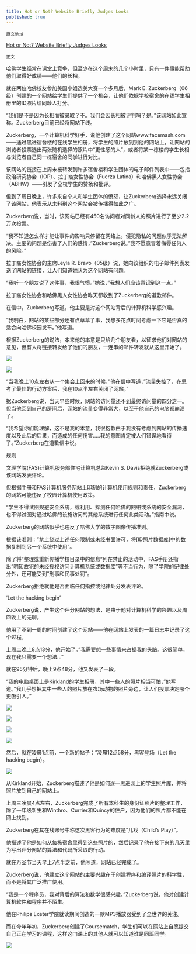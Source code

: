 ```yaml
---
title: Hot or Not? Website Briefly Judges Looks
published: true
---
```

`原文地址`

[Hot or Not? Website Briefly Judges Looks](https://www.thecrimson.com/article/2003/11/4/hot-or-not-website-briefly-judges/)

`正文`

哈佛学生经常在课堂上竞争，但至少在这个周末的几个小时里，只有一件事能帮助他们取得好成绩——他们的长相。

就在两位哈佛校友参加美国小姐选美大赛一个多月后，Mark E. Zuckerberg（06级）创建的一个网站给学生们提供了一个机会，让他们依据学校宿舍的在线学生相册里的ID照片给同龄人打分。

“我们是不是因为长相而被录取？不。我们会因长相被评判吗？是。”该网站如此宣称。Zuckerberg目前已经将网站下线。

Zuckerberg，一个计算机科学好手，说他创建了这个网站www.facemash.com——通过黑进宿舍楼的在线学生相册，将学生的照片放到到他的网站上，让网站的浏览者投票选出两张随机选择的照片中“更性感的人”，或者将某一栋楼的学生长相与浏览者自己同一栋宿舍的同学进行对比。

该网站的链接在上周末被转发到许多宿舍楼和学生团体的电子邮件列表中——包括政治研究协会（IOP）、拉丁裔女性协会（Fuerza Latina）和哈佛黑人女性协会（ABHW）——引发了全校学生的赞扬和批评。

但到了周日晚上，许多来自个人和学生团体的愤怒，让Zuckerberg选择永远关闭了该网站，他表示从未料到这个网站会被传播得如此之广。

Zuckerberg说，当时，该网站已经有450名访问者对同龄人的照片进行了至少2.2万次投票。

“我不知道怎么样才能让事件的影响只停留在网络上。侵犯隐私的问题似乎无法解决。主要的问题是伤害了人们的感情，”Zuckerberg说。”我不愿意冒着侮辱任何人的风险。”

拉丁裔女性协会的主席Leyla R. Bravo（05级）说，她向该组织的电子邮件列表发送了网站的链接，让人们知道她认为这个网站有问题。

“我听一个朋友说了这件事，我很气愤。”她说，”我想人们应该意识到这一点。”

拉丁裔女性协会和哈佛黑人女性协会昨天都收到了Zuckerberg的道歉邮件。

在信中，Zuckerberg写道，他主要是对这个网站背后的计算机科学感兴趣。

“我明白，网站的某些部分还有点草草了事，我想多花点时间考虑一下它是否真的适合向哈佛校园发布。”他写道。

根据Zuckerberg的说法，本来他的本意是只给几个朋友看，以征求他们对网站的意见，但有人将链接转发给了他们的朋友，一连串的邮件转发就从这里开始了。

![](https://thesocialnetworkinbox.files.wordpress.com/2020/04/photo_2020-04-30_13-35-38-2.jpg)

![](https://thesocialnetworkinbox.files.wordpress.com/2020/04/photo_2020-04-30_13-35-40-2.jpg)

“当我晚上10点左右从一个集会上回来的时候，”他在信中写道，”流量失控了，在思考了最佳的行动方案后，我在10点半左右关闭了网站。”

据Zuckerberg说，当天早些时候，网站的访问量还不到最终访问量的四分之一。但当他回到自己的房间后，网站的流量变得非常大，以至于他自己的电脑都崩溃了。

“我希望你们能理解，这不是我的本意，我很抱歉由于我没有考虑到网站的传播速度以及此后的后果，而造成的任何伤害…..我的意图肯定被人们错误地看待了。”Zuckerberg在道歉信中说。

规则

文理学院(FAS)计算机服务部住宅计算机总监Kevin S. Davis拒绝就Zuckerberg或该网站发表评论。

但根据手册和FAS计算机服务网站上印制的计算机使用规则和责任，Zuckerberg的网站可能违反了校园计算机使用政策。

“学生不得试图规避安全系统，或利用、探测任何哈佛的网络或系统的安全漏洞，也不得试图对通过哈佛的设施访问的其他系统进行任何此类活动。”指南中说。

Zuckerberg的网站似乎也违反了哈佛大学的数字图像传播准则。

根据该准则：”禁止绕过上述任何限制或未经书面许可，将[ID照片数据库]中的数据复制到另一个系统中使用”。

除了将”整理或重新传播学校目录中的信息”列在禁止的活动中，FAS手册还指出”明知故犯的未经授权访问计算机系统或数据库”等不当行为，除了学院的纪律处分外，还可能受到”刑事和民事处罚”。

Zuckerberg拒绝就他是否面临任何指控或纪律处分发表评论。

‘Let the hacking begin’

Zuckerberg说，产生这个评分网站的想法，是由于他对计算机科学的兴趣以及周四晚上的无聊。

他用了不到一周的时间创建了这个网站——他在网站上发表的一篇日志中记录了这个过程。

上周二晚上8点13分，他开始了。”我需要想一些事情来占据我的头脑。这很简单，现在我只需要一个想法…”

就在95分钟后，晚上9点48分，他又发表了一段。

“我的电脑桌面上是Kirkland的学生相册，其中一些人的照片相当可怕，”他写道。”我几乎想把其中一些人的照片放在农场动物的照片旁边，让人们投票决定哪个更吸引人。”

![](https://thesocialnetworkinbox.files.wordpress.com/2020/04/photo_2020-04-30_13-43-55.jpg)

![](https://thesocialnetworkinbox.files.wordpress.com/2020/04/photo_2020-04-30_13-43-57.jpg)

![](https://thesocialnetworkinbox.files.wordpress.com/2020/04/photo_2020-04-30_13-43-59.jpg)

![](https://thesocialnetworkinbox.files.wordpress.com/2020/04/photo_2020-04-30_13-44-01.jpg)

然后，就在凌晨1点前，一个新的帖子：”凌晨12点58分，黑客登场（Let the hacking begin）。

![](https://thesocialnetworkinbox.files.wordpress.com/2020/04/photo_2020-04-30_13-46-00.jpg)

从Kirkland开始，Zuckerberg描述了他是如何逐一黑进网上的学生照片库，并将照片放到自己的网站上。

上周三凌晨4点左右，Zuckerberg完成了所有本科生的身份证照片的整理工作，除了一年级新生和Winthro、Currier和Quincy的住户，因为他们的照片都不能在网上找到。

Zuckerberg在其在线账号中称这次黑客行为的难度是”儿戏（Child’s Play）”。

他描述了他是如何从每栋宿舍里得到这些照片的，然后记录了他在接下来的几天里为写出评分网站的算法和代码所采取的行动。

就在万圣节当天早上7点半之前，他写道，网站已经完成了。

Zuckerberg说，他建立这个网站的主要兴趣在于创建程序和编译照片的科学性，而不是将其广泛推广使用。

“我是一个程序员，我对背后的算法和数学很感兴趣。”Zuckerberg说，他对创建计算机软件和程序并不陌生。

他在Philips Exeter学院就读期间创造的一款MP3播放器受到了全世界的关注。

而在今年年初，Zuckerberg创建了Coursematch，学生们可以在网站上自愿提交自己正在学习的课程，这样这门课上的其他人就可以知道谁是同班同学。

![](https://thesocialnetworkinbox.files.wordpress.com/2020/04/photo_2020-04-30_13-48-51.jpg)
